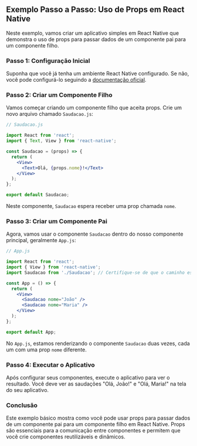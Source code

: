 ## Exemplo Passo a Passo: Uso de Props em React Native

Neste exemplo, vamos criar um aplicativo simples em React Native que demonstra o uso de props para passar dados de um componente pai para um componente filho.

### Passo 1: Configuração Inicial

Suponha que você já tenha um ambiente React Native configurado. Se não, você pode configurá-lo seguindo a [documentação oficial](https://reactnative.dev/docs/environment-setup).

### Passo 2: Criar um Componente Filho

Vamos começar criando um componente filho que aceita props. Crie um novo arquivo chamado `Saudacao.js`:

```jsx
// Saudacao.js

import React from 'react';
import { Text, View } from 'react-native';

const Saudacao = (props) => {
  return (
    <View>
      <Text>Olá, {props.nome}!</Text>
    </View>
  );
};

export default Saudacao;
```

Neste componente, `Saudacao` espera receber uma prop chamada `nome`.

### Passo 3: Criar um Componente Pai

Agora, vamos usar o componente `Saudacao` dentro do nosso componente principal, geralmente `App.js`:

```jsx
// App.js

import React from 'react';
import { View } from 'react-native';
import Saudacao from './Saudacao'; // Certifique-se de que o caminho está correto

const App = () => {
  return (
    <View>
      <Saudacao nome="João" />
      <Saudacao nome="Maria" />
    </View>
  );
};

export default App;
```

No `App.js`, estamos renderizando o componente `Saudacao` duas vezes, cada um com uma prop `nome` diferente.

### Passo 4: Executar o Aplicativo

Após configurar seus componentes, execute o aplicativo para ver o resultado. Você deve ver as saudações "Olá, João!" e "Olá, Maria!" na tela do seu aplicativo.

### Conclusão

Este exemplo básico mostra como você pode usar props para passar dados de um componente pai para um componente filho em React Native. Props são essenciais para a comunicação entre componentes e permitem que você crie componentes reutilizáveis e dinâmicos.